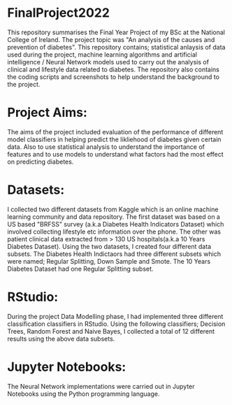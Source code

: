 # FinalProject2022
This repository summarises the Final Year Project of my BSc at the National College of Ireland. The project topic was "An analysis of the causes and prevention of diabetes". This repository contains; statistical anlaysis of data used during the project, machine learning algorithms and artificial intelligence / Neural Network models used to carry out the analysis of clinical and lifestyle data related to diabetes. The repository also contains the coding scripts and screenshots to help understand the background to the project. 
# Project Aims:
The aims of the project included evaluation of the performance of different model classifiers in helping predict the likliehood of diabetes given certain data. Also to use statistical analysis to understand the importance of features and to use models to understand what factors had the most effect on predicting diabetes. 
# Datasets:
I collected two different datasets from Kaggle which is an online machine learning community and data repository. The first dataset was based on a US based "BRFSS" survey (a.k.a Diabetes Health Indicators Dataset) which involved collecting lifestyle etc information over the phone. The other was patient clinical data extracted from > 130 US hospitals(a.k.a 10 Years Diabetes Dataset). Using the two datasets, I created four different data subsets. The Diabetes Health Indictaors had three different subsets which were named; Regular Splitting, Down Sample and Smote. The 10 Years Diabetes Dataset had one Regular Splitting subset.
# RStudio:
During the project Data Modelling phase, I had implemented three different classification classifiers in RStudio. Using the following classifiers; Decision Trees, Random Forest and Naive Bayes, I collected a total of 12 different results using the above data subsets. 
# Jupyter Notebooks:
The Neural Network implementations were carried out in Jupyter Notebooks using the Python programming language. 
